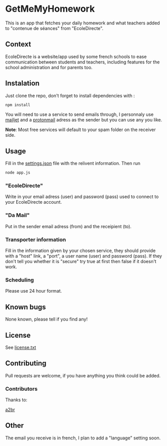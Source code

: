 # GetMeMyHomework

This is an app that fetches your daily homework and what teachers added to "contenue de séances" from "EcoleDirecte".

## Context

EcoleDirecte is a website/app used by some french schools to ease communication between students and teachers, including features for the school administration and for parents too.

## Instalation

Just clone the repo, don't forget to install dependencies with :

```bash
npm install
```

You will need to use a service to send emails through, I personnaly use [mailjet](https://www.mailjet.com/) and a [protonmail](https://protonmail.com) adress as the sender but you can use any you like.

**Note**: Most free services will default to your spam folder on the receiver side.

## Usage

Fill in the [settings.json](./settings.json) file with the relivent information.
Then run

```bash
node app.js
```

### "EcoleDirecte"

Write in your email adress (user) and password (pass) used to connect to your EcoleDirecte account.

### "Da Mail"

Put in the sender email adress (from) and the receipient (to).

### Transporter information

Fill in the information given by your chosen service, they should provide with a "host" link, a "port", a user name (user) and password (pass). If they don't tell you whether it is "secure" try true at first then false if it doesn't work.

### Scheduling

Please use 24 hour format.

## Known bugs

None known, please tell if you find any!

## License

See [license.txt](./license.txt)

## Contributing

Pull requests are welcome, if you have anything you think could be added.

### Contributors

Thanks to:

[a2br](https://github.com/a2br)

## Other

The email you receive is in french, I plan to add a "language" setting soon.
